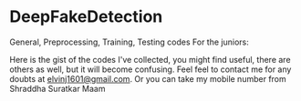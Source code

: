 # DeepFakeDetection
General, Preprocessing, Training, Testing codes
For the juniors:

Here is the gist of the codes I've collected, you might find useful, there are others as well, but it will become confusing. Feel feel to contact me for any doubts at
elvinj1601@gmail.com. Or you can take my mobile number from Shraddha Suratkar Maam
